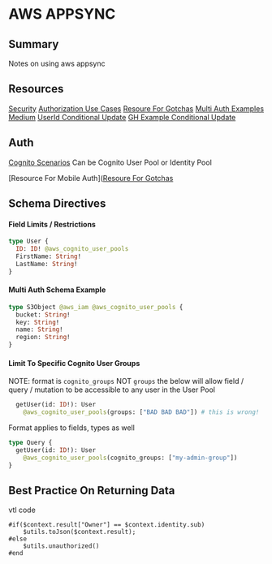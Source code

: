 # AWS APPSYNC

## Summary

Notes on using aws appsync

## Resources

[Security](https://docs.aws.amazon.com/appsync/latest/devguide/security.html)
[Authorization Use Cases](https://docs.aws.amazon.com/appsync/latest/devguide/security-authorization-use-cases.html)
[Resoure For Gotchas](https://www.integralist.co.uk/posts/cognito/#example-google-app-configuration)
[Multi Auth Examples Medium](https://medium.com/@ednergizer/multiple-authorization-methods-in-a-single-graphql-api-with-aws-appsync-security-at-the-data-7feeaa968486)
[UserId Conditional Update](https://forums.aws.amazon.com/thread.jspa?threadID=239939)
[GH Example Conditional Update](https://github.com/aws-samples/aws-appsync-chat/blob/master/amplify/backend/api/allamplifychatt/build/resolvers/Mutation.updateMessage.request)

## Auth

[Cognito Scenarios](https://docs.aws.amazon.com/cognito/latest/developerguide/cognito-scenarios.html#scenario-appsync)
Can be Cognito User Pool or Identity Pool

[Resource For Mobile Auth]([Resoure For Gotchas](https://www.integralist.co.uk/posts/cognito/#example-google-app-configuration)

## Schema Directives

#### Field Limits / Restrictions

```graphql
type User {
  ID: ID! @aws_cognito_user_pools
  FirstName: String!
  LastName: String!
}
```

#### Multi Auth Schema Example

```graphql
type S3Object @aws_iam @aws_cognito_user_pools {
  bucket: String!
  key: String!
  name: String!
  region: String!
}
```

#### Limit To Specific Cognito User Groups

NOTE: format is `cognito_groups` NOT `groups`
the below will allow field / query / mutation to be accessible to any user in the User Pool

```graphql
  getUser(id: ID!): User
    @aws_cognito_user_pools(groups: ["BAD BAD BAD"]) # this is wrong!
```

Format applies to fields, types as well

```graphql
type Query {
  getUser(id: ID!): User
    @aws_cognito_user_pools(cognito_groups: ["my-admin-group"])
}
```

## Best Practice On Returning Data

vtl code

```
#if($context.result["Owner"] == $context.identity.sub)
    $utils.toJson($context.result);
#else
    $utils.unauthorized()
#end
```
